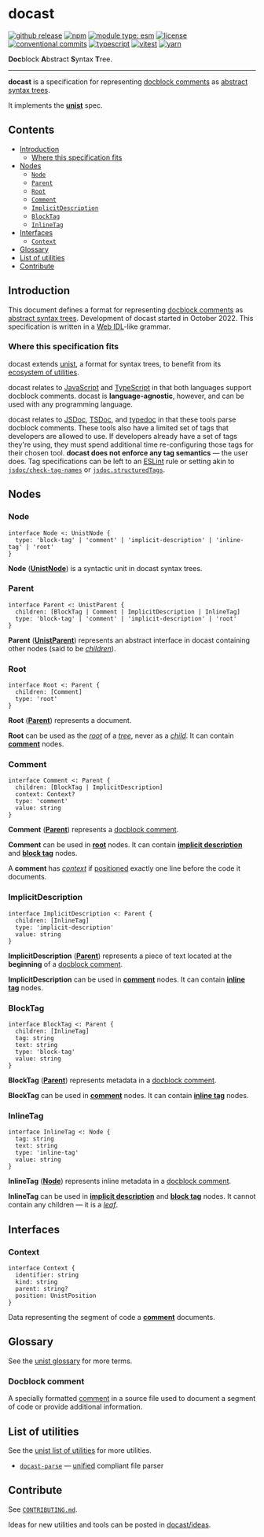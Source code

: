 # docast

[![github release](https://img.shields.io/github/v/release/flex-development/docast.svg?include_prereleases&sort=semver)](https://github.com/flex-development/docast/releases/latest)
[![npm](https://img.shields.io/npm/v/@flex-development/docast.svg)](https://npmjs.com/package/@flex-development/docast)
[![module type: esm](https://img.shields.io/badge/module%20type-esm-brightgreen)](https://github.com/voxpelli/badges-cjs-esm)
[![license](https://img.shields.io/github/license/flex-development/docast.svg)](LICENSE.md)
[![conventional commits](https://img.shields.io/badge/-conventional%20commits-fe5196?logo=conventional-commits&logoColor=ffffff)](https://conventionalcommits.org/)
[![typescript](https://img.shields.io/badge/-typescript-3178c6?logo=typescript&logoColor=ffffff)](https://typescriptlang.org/)
[![vitest](https://img.shields.io/badge/-vitest-6e9f18?style=flat&logo=vitest&logoColor=ffffff)](https://vitest.dev/)
[![yarn](https://img.shields.io/badge/-yarn-2c8ebb?style=flat&logo=yarn&logoColor=ffffff)](https://yarnpkg.com/)

**Doc**block **A**bstract **S**yntax **T**ree.

---

**docast** is a specification for representing [docblock comments](#docblock-comment) as [abstract syntax trees][1].

It implements the [**unist**][2] spec.

## Contents

- [Introduction](#introduction)
  - [Where this specification fits](#where-this-specification-fits)
- [Nodes](#nodes)
  - [`Node`](#node)
  - [`Parent`](#parent)
  - [`Root`](#root)
  - [`Comment`](#comment)
  - [`ImplicitDescription`](#implicitdescription)
  - [`BlockTag`](#blocktag)
  - [`InlineTag`](#inlinetag)
- [Interfaces](#interfaces)
  - [`Context`](#context)
- [Glossary](#glossary)
- [List of utilities](#list-of-utilities)
- [Contribute](#contribute)

## Introduction

This document defines a format for representing [docblock comments](#docblock-comment) as [abstract syntax trees][1].
Development of docast started in October 2022. This specification is written in a [Web IDL][3]-like grammar.

### Where this specification fits

docast extends [unist][2], a format for syntax trees, to benefit from its [ecosystem of utilities][4].

docast relates to [JavaScript][5] and [TypeScript][6] in that both languages support docblock comments. docast is
**language-agnostic**, however, and can be used with any programming language.

docast relates to [JSDoc][7], [TSDoc][8], and [typedoc][9] in that these tools parse docblock comments. These tools also
have a limited set of tags that developers are allowed to use. If developers already have a set of tags they're using,
they must spend additional time re-configuring those tags for their chosen tool. **docast does not enforce any tag
semantics** &mdash; the user does. Tag specifications can be left to an [ESLint][10] rule or setting akin to
[`jsdoc/check-tag-names`][11] or [`jsdoc.structuredTags`][12].

## Nodes

### Node

```idl
interface Node <: UnistNode {
  type: 'block-tag' | 'comment' | 'implicit-description' | 'inline-tag' | 'root'
}
```

**Node** ([**UnistNode**][13]) is a syntactic unit in docast syntax trees.

### Parent

```idl
interface Parent <: UnistParent {
  children: [BlockTag | Comment | ImplicitDescription | InlineTag]
  type: 'block-tag' | 'comment' | 'implicit-description' | 'root'
}
```

**Parent** ([**UnistParent**][14]) represents an abstract interface in docast containing other nodes (said to be
[*children*][15]).

### Root

```idl
interface Root <: Parent {
  children: [Comment]
  type: 'root'
}
```

**Root** ([**Parent**](#parent)) represents a document.

**Root** can be used as the [*root*][16] of a [*tree*][17], never as a [*child*][18]. It can contain
[**comment**](#comment) nodes.

### Comment

```idl
interface Comment <: Parent {
  children: [BlockTag | ImplicitDescription]
  context: Context?
  type: 'comment'
  value: string
}
```

**Comment** ([**Parent**](#parent)) represents a [docblock comment](#docblock-comment).

**Comment** can be used in [**root**](#root) nodes. It can contain [**implicit description**](#implicitdescription) and
[**block tag**](#blocktag) nodes.

A **comment** has [*context*](#context) if [positioned][19] exactly one line before the code it documents.

### ImplicitDescription

```idl
interface ImplicitDescription <: Parent {
  children: [InlineTag]
  type: 'implicit-description'
  value: string
}
```

**ImplicitDescription** ([**Parent**](#parent)) represents a piece of text located at the **beginning** of a [docblock comment](#docblock-comment).

**ImplicitDescription** can be used in [**comment**](#comment) nodes. It can contain [**inline tag**](#inlinetag) nodes.

### BlockTag

```idl
interface BlockTag <: Parent {
  children: [InlineTag]
  tag: string
  text: string
  type: 'block-tag'
  value: string
}
```

**BlockTag** ([**Parent**](#parent)) represents metadata in a [docblock comment](#docblock-comment).

**BlockTag** can be used in [**comment**](#comment) nodes. It can contain [**inline tag**](#inlinetag) nodes.

### InlineTag

```idl
interface InlineTag <: Node {
  tag: string
  text: string
  type: 'inline-tag'
  value: string
}
```

**InlineTag** ([**Node**](#node)) represents inline metadata in a [docblock comment](#docblock-comment).

**InlineTag** can be used in [**implicit description**](#implicitdescription) and [**block tag**](#blocktag) nodes. It
cannot contain any children &mdash; it is a [*leaf*][20].

## Interfaces

### Context

```idl
interface Context {
  identifier: string
  kind: string
  parent: string?
  position: UnistPosition
}
```

Data representing the segment of code a [**comment**](#comment) documents.

## Glossary

See the [unist glossary][21] for more terms.

### Docblock comment

A specially formatted [comment][22] in a source file used to document a segment of code or provide additional
information.

## List of utilities

See the [unist list of utilities][4] for more utilities.

- [`docast-parse`][23] &mdash; [unified][24] compliant file parser

## Contribute

See [`CONTRIBUTING.md`](CONTRIBUTING.md).

Ideas for new utilities and tools can be posted in [docast/ideas][25].

[1]: https://github.com/syntax-tree/unist#syntax-tree
[2]: https://github.com/syntax-tree/unist
[3]: https://heycam.github.io/webidl
[4]: https://github.com/syntax-tree/unist#list-of-utilities
[5]: https://www.ecma-international.org/ecma-262/9.0/index.html
[6]: https://typescriptlang.org
[7]: https://jsdoc.app
[8]: https://tsdoc.org
[9]: https://github.com/TypeStrong/typedoc
[10]: https://eslint.org
[11]: https://github.com/gajus/eslint-plugin-jsdoc#check-tag-names
[12]: https://github.com/gajus/eslint-plugin-jsdoc#structuredtags
[13]: https://github.com/syntax-tree/unist#node
[14]: https://github.com/syntax-tree/unist#parent
[15]: https://github.com/syntax-tree/unist#child
[16]: https://github.com/syntax-tree/unist#root
[17]: https://github.com/syntax-tree/unist#tree
[18]: https://github.com/syntax-tree/unist#child
[19]: https://github.com/syntax-tree/unist#positional-information
[20]: https://github.com/syntax-tree/unist#leaf
[21]: https://github.com/syntax-tree/unist#glossary
[22]: https://en.wikipedia.org/wiki/Comment_(computer_programming)
[23]: https://github.com/flex-development/docast-parse
[24]: https://github.com/unifiedjs/unified
[25]: https://github.com/flex-development/docast/discussions/new?category=ideas
